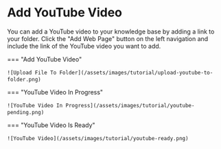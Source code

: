# Add YouTube Video

You can add a YouTube video to your knowledge base by adding a link to your folder. Click the "Add Web Page" button on the left navigation and include the link of the YouTube video you want to add.

=== "Add YouTube Video"

    ![Upload File To Folder](/assets/images/tutorial/upload-youtube-to-folder.png)

=== "YouTube Video In Progress"

    ![YouTube Video In Progress](/assets/images/tutorial/youtube-pending.png)

=== "YouTube Video Is Ready"

    ![YouTube Video](/assets/images/tutorial/youtube-ready.png)
